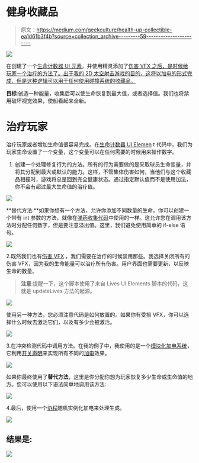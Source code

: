# 健身收藏品

> 原文：<https://medium.com/geekculture/health-up-collectible-ea1d61b3f4b?source=collection_archive---------59----------------------->

![](img/ff92edaa1199b8b2fc01b0afe2925982.png)

在创建了一个[生命计数器 UI 元素](/codex/creating-a-lives-counter-ui-element-in-unity-9d48b485555e)，并使用精灵添加了[伤害 VFX 之后，是时候给玩家一个治疗的方法了。出于我的 2D 太空射击游戏的目的，这将以加电的形式完成，但是这种逻辑可以用于任何使用碰撞系统的收藏品。](/codex/damage-vfx-using-animated-sprites-in-unity-c13e2dbb68bb)

**目标**:创造一种能量，收集后可以使生命恢复到最大值，或者选择值。我们也将禁用破坏视觉效果，使船看起来全新。

# 治疗玩家

治疗玩家或者增加生命值很容易完成。在[生命计数器 UI Elemen](/codex/creating-a-lives-counter-ui-element-in-unity-9d48b485555e) t 代码中，我们为玩家生命设置了一个变量，这个变量可以在任何需要的时候用来操作数字。

1.  创建一个处理修复行为的方法。所有的行为需要做的是采取球员生命变量，并将其分配到最大或默认的能力。这样，不管集体伤害如何，当他们与这个收藏品相撞时，游戏将总是回到完全健康状态。通过指定默认值而不是使用加法，你不会有超过最大生命值的治疗值。

![](img/a66b9f25a993b04d6e15712a3ed07103.png)

**替代方法:**如果你想有一个方法，允许你添加不同数量的生命。你可以创建一个带有 int 参数的方法，就像在[弹药收集代码](/geekculture/refill-player-ammo-without-overshooting-the-clip-capacity-1e9a890857d2)中使用的一样。这允许您在调用该方法时分配任何数字，但是要注意溢出值。这里，我们避免使用简单的 if-else 语句。

![](img/7c84062125e74e22fa9159fe92f42be5.png)

2.既然我们也有[伤害 VFX](/codex/damage-vfx-using-animated-sprites-in-unity-c13e2dbb68bb) ，我们需要在治疗的时候禁用那些。我选择关闭所有的伤害 VFX，因为我的生命能量可以治疗所有伤害。用户界面也需要更新，以反映生命的数量。

> **注意**:提醒一下，这个脚本使用了来自 Lives UI Elements 脚本的代码，这就是 updateLives 方法的起源。

![](img/221e4cd2f7a4871cb886f16b1e236f3c.png)

使用另一种方法，您必须注意代码是如何放置的。如果你有受损 VFX，你可以选择什么时候去激活它们，以及有多少会被激活。

![](img/f92bd95c73513b2ebc123bbf7f6b75a0.png)

3.在冲突检测代码中调用方法。在我的例子中，我使用的是一个[模块化加电系统](https://levelup.gitconnected.com/creating-modular-power-up-systems-bcf349e0020)，它利用[开关声明](https://levelup.gitconnected.com/switch-statements-to-the-rescue-277cb924c312)来实现所有不同的[加电](https://levelup.gitconnected.com/adding-power-ups-e4af4ccbd7cb)效果。

![](img/11f3a72cc757f3001403ce44756ea974.png)

如果你最终使用了**替代方法**，这里是你分配你想为玩家恢复多少生命或生命值的地方。您可以使用以下语法简单地调用该方法:

![](img/737601458fb91a5e2f1c66d07129248b.png)

4.最后，使用一个[协程](/codex/coroutines-with-unity-b5a2b3fc3426)随机实例化加电来处理生成。

![](img/d13d42637ca19fa0b03222c362814f02.png)

## 结果是:

![](img/1584b258ea1ac2ae46d12c3327a388de.png)